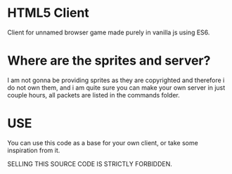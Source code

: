 # HTML5 Client

Client for unnamed browser game made purely in vanilla js using ES6.

# Where are the sprites and server?

I am not gonna be providing sprites as they are copyrighted and therefore i do not own them, and i am quite sure you can make your own server in just couple hours, all packets are listed in the commands folder.

# USE

You can use this code as a base for your own client, or take some inspiration from it.

SELLING THIS SOURCE CODE IS STRICTLY FORBIDDEN.
